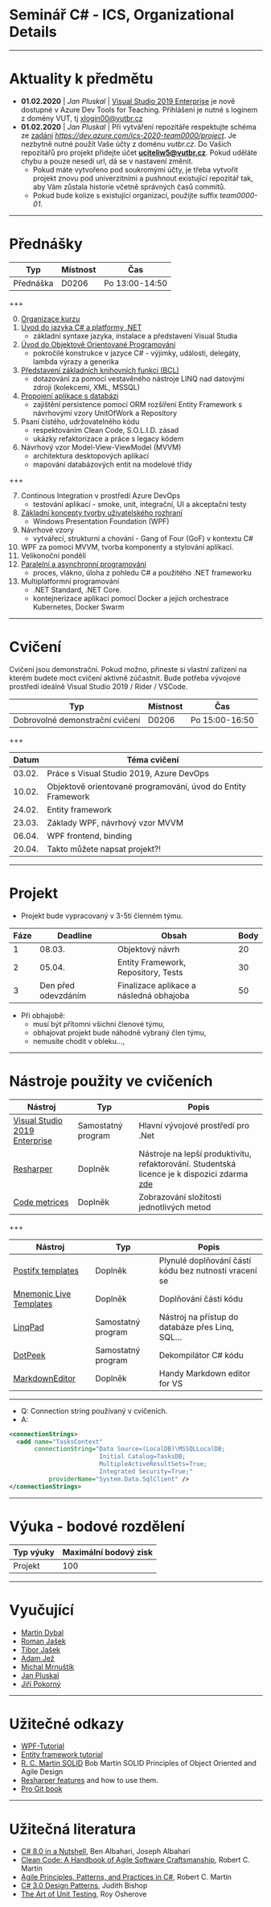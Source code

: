 # Seminář C# - ICS, Organizational Details

---

# Aktuality k předmětu
 - **01.02.2020** | *Jan Pluskal* | [Visual Studio 2019 Enterprise](https://aka.ms/devtoolsforteaching) je nově dostupné v Azure Dev Tools for Teaching. Přihlášení je nutné s loginem z domény VUT, tj xlogin00@vutbr.cz
 - **01.02.2020** | *Jan Pluskal* | Při vytváření repozitáře respektujte schéma ze [zadání](/Project/README.md) *https://dev.azure.com/ics-2020-team0000/project*. Je nezbytně nutné použít Vaše účty z doménu *vutbr.cz*. Do Vašich repozitářů pro projekt přidejte účet **uciteliw5@vutbr.cz**. Pokud uděláte chybu a pouze nesedí url, dá se v nastavení změnit.
    * Pokud máte vytvořeno pod soukromými účty, je třeba vytvořit projekt znovu pod univerzitními a pushnout existující repozitář tak, aby Vám zůstala historie včetně správných časů commitů.
    * Pokud bude kolize s existující organizací, použijte suffix *team0000-01*.

---

# Přednášky

| Typ                                  | Místnost | Čas            |
| ------------------------------------ |----------| -------------- |
| Přednáška                            | D0206    | Po 13:00-14:50 |

+++

0. [Organizace kurzu](https://gitpitch.com/nesfit/ics/master?grs=github&t=white&p=Lectures%2FLecture_00#/)
1. [Úvod do jazyka C# a platformy .NET](https://gitpitch.com/nesfit/ics/master?grs=github&t=white&p=Lectures%2FLecture_01#/)
   * základní syntaxe jazyka, instalace a představení Visual Studia
2. [Úvod do Objektově Orientované Programování](https://gitpitch.com/nesfit/ics/master?grs=github&t=white&p=Lectures%2FLecture_02#/)
   * pokročilé konstrukce v jazyce C# - výjimky, události, delegáty, lambda výrazy a generika
3. [Představení základních knihovních funkcí (BCL)](https://gitpitch.com/nesfit/ics/master?grs=github&t=white&p=Lectures%2FLecture_03#/)
   * dotazování za pomocí vestavěného nástroje LINQ nad datovými zdroji (kolekcemi, XML, MSSQL)
4. [Propojení aplikace s databází](https://gitpitch.com/nesfit/ics/master?grs=github&t=white&p=Lectures%2FLecture_04#/)
   * zajištění persistence pomocí ORM rozšíření Entity Framework s návrhovými vzory UnitOfWork a Repository
5. Psaní čistého, udržovatelného kódu
   * respektováním Clean Code, S.O.L.I.D. zásad
   * ukázky refaktorizace a práce s legacy kódem
6. Návrhový vzor Model-View-ViewModel (MVVM)
   * architektura desktopových aplikací
   * mapování databázových entit na modelové třídy

+++

7. Continous Integration v prostředí Azure DevOps
   * testování aplikací - smoke, unit, integrační, UI a akceptační testy
8. [Základní koncepty tvorby uživatelského rozhraní](https://gitpitch.com/nesfit/ics/master?grs=github&t=white&p=Lectures%2FLecture_08#/)
   * Windows Presentation Foundation (WPF)
9. Návrhové vzory
   * vytvářecí, strukturní a chování - Gang of Four (GoF) v kontextu C#
10. WPF za pomoci MVVM, tvorba komponenty a stylování aplikací.
11. Velikonoční pondělí
11. [Paralelní a asynchronní programování](https://gitpitch.com/nesfit/ics/master?grs=github&t=white&p=Lectures%2FLecture_11#/)
    * proces, vlákno, úloha z pohledu C# a použitého .NET frameworku
12. Multiplatformní programování
    * .NET Standard, .NET Core.
    * kontejnerizace aplikací pomocí Docker a jejich orchestrace Kubernetes, Docker Swarm

---

# Cvičení
Cvičení jsou demonstrační. Pokud možno, přineste si vlastní zařízení na kterém budete moct cvičení aktivně zúčastnit. Bude potřeba vývojové prostředí ideálně Visual Studio 2019 / Rider / VSCode.

| Typ                                  | Místnost | Čas            |
| ------------------------------------ |----------| -------------- |
| Dobrovolné demonstrační cvičení      | D0206    | Po 15:00-16:50 |

+++

| Datum  |                                                 Téma cvičení |
| ------ | ------------------------------------------------------------ |
| 03.02. | Práce s Visual Studio 2019, Azure DevOps                     |
| 10.02. | Objektově orientované programování, úvod do Entity Framework |
| 24.02. | Entity framework                                             |
| 23.03. | Základy WPF, návrhový vzor MVVM                              |
| 06.04. | WPF frontend, binding                                        |
| 20.04. | Takto můžete napsat projekt?!                                |

---

# Projekt
* Projekt bude vypracovaný v 3-5ti členném týmu.

| Fáze |            Deadline |                                   Obsah | Body |
| ---- | ------------------- | --------------------------------------- | ---- |
| 1    |              08.03. | Objektový návrh                         |   20 |
| 2    |              05.04. | Entity Framework, Repository, Tests     |   30 |
| 3    | Den před odevzdáním | Finalizace aplikace a následná obhajoba |   50 |

* Při obhajobě:
  * musí být přítomni všichni členové týmu,
  * obhajovat projekt bude náhodně vybraný člen týmu,
  * nemusíte chodit v obleku...,

---

# Nástroje použity ve cvičeních

| Nástroj  |  Typ   | Popis |
| -------- |  ------| -------|
|[Visual Studio 2019 Enterprise](https://aka.ms/devtoolsforteaching) | Samostatný program | Hlavní vývojové prostředí pro .Net |
|[Resharper](https://www.jetbrains.com/resharper/) | Doplněk | Nástroje na lepší produktivitu, refaktorování. Studentská licence je k dispozici zdarma [zde](https://www.jetbrains.com/student/) |
|[Code metrices](https://visualstudiogallery.msdn.microsoft.com/369d38e1-53d3-4f5c-9351-a0560162a6d9) | Doplněk | Zobrazování složitosti jednotlivých metod |

+++

| Nástroj  |  Typ   | Popis |
| -------- |  ------| -------|
|[Postifx templates](https://github.com/controlflow/resharper-postfix) | Doplněk | Plynulé doplňování částí kódu bez nutnosti vracení se |
|[Mnemonic Live Templates](https://github.com/JetBrains/mnemonics) | Doplněk | Doplňování částí kódu |
|[LinqPad](http://www.linqpad.net/) | Samostatný program  | Nástroj na přístup do databáze přes Linq, SQL… |
|[DotPeek](https://www.jetbrains.com/decompiler/) | Samostatný program  | Dekompilátor C# kódu |
|[MarkdownEditor](https://marketplace.visualstudio.com/items?itemName=MadsKristensen.MarkdownEditor)| Doplněk| Handy Markdown editor for VS |

---

* Q: Connection string používaný v cvičeních.
* A:

```XML
<connectionStrings>
  <add name="TasksContext"
       connectionString="Data Source=(LocalDB)\MSSQLLocalDB;
                         Initial Catalog=TasksDB;
                         MultipleActiveResultSets=True;
                         Integrated Security=True;"
           providerName="System.Data.SqlClient" />
</connectionStrings>
```

---

# Výuka - bodové rozdělení

|      Typ výuky     | Maximální bodový zisk |
| ------------------ | --------------------- |
| Projekt            |                   100 |

---

# Vyučující
* [Martin Dybal](https://www.dybal.it/)
* [Roman Jašek]()
* [Tibor Jašek]()
* [Adam Jež]()
* [Michal Mrnuštík]()
* [Jan Pluskal](http://www.fit.vutbr.cz/~ipluskal/)
* [Jiří Pokorný]()

---

# Užitečné odkazy
* [WPF-Tutorial](https://wpf-tutorial.com/)
* [Entity framework tutorial](http://www.entityframeworktutorial.net/code-first/entity-framework-code-first.aspx)
* [R. C. Martin SOLID](https://youtu.be/TMuno5RZNeE?t=757) Bob Martin SOLID Principles of Object Oriented and Agile Design
* [Resharper features](https://www.jetbrains.com/resharper/features/) and how to use them.
* [Pro Git book](https://git-scm.com/book/en/v2)

---

# Užitečná literatura
* [C# 8.0 in a Nutshell](https://books.google.cz/books/about/C_8_0_in_a_Nutshell.html?id=Y1tLwwEACAAJ&redir_esc=y), Ben Albahari, Joseph Albahari
* [Clean Code: A Handbook of Agile Software Craftsmanship](https://books.google.cz/books?id=hjEFCAAAQBAJ), Robert C. Martin
* [Agile Principles, Patterns, and Practices in C#](https://books.google.cz/books?id=hckt7v6g09oC), Robert C. Martin
* [C# 3.0 Design Patterns](https://books.google.cz/books?id=pD2XMZLGUAYC), Judith Bishop
* [The Art of Unit Testing](https://books.google.cz/books?id=2GRRmgEACAAJ&dq=the+art+of+unit+testing&hl=en&sa=X&ved=0ahUKEwjLhJeRx7DnAhU3AGMBHeScBisQ6AEILDAA), Roy Osherove
